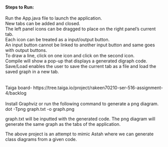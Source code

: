<h4>Steps to Run:</h4>
  Run the App.java file to launch the application. <br/>
  New tabs can be added and closed. <br/>
  The left panel icons can be dragged to place on the right panel’s current tab. <br/>
  Each icon can be treated as a input/output button. <br/>
  An input button cannot be linked to another input button and same goes with output buttons. <br/>
  To draw a line, click on one icon and click on the second icon. <br/>
  Compile will show a pop-up that displays a generated digraph code. <br/>
  Save/Load enables the user to save the current tab as a file and load the saved graph in a new tab. <br/>
 <br/>
 
 <br/>
Taiga board- https://tree.taiga.io/project/rakeen70210-ser-516-assignment-4/backlog
<br/>
<br/>
Install Graphviz or run the following command to generate a png diagram.
dot -Tpng graph.txt -o graph.png

graph.txt will be inputted with the generated code. The png diagram will generate the same graph as the tabs of the application.
 
The above project is an attempt to mimic Astah where we can generate class diagrams from a given code.
